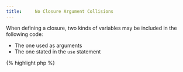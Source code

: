 ```yaml
---
title:     No Closure Argument Collisions
---
```


When defining a closure, two kinds of variables may be included in the following code:

* The one used as arguments
* The one stated in the `use` statement

{% highlight php %}
<?php
$a = 1;

$f = function ($b) use ($a) {
	return $a + $b;
};

{% endhighlight %}


PHP will not check for any collision between arguments and imported variables: instead, it will _overwrite_: the imported variable will have precedence over the argument. For example: 

{% highlight php %}
<?php
$a = 1;

$f = function ($a) use ($a) {
	return $a + $a;
};

print $f(2); // this will print '2', aka 1 + 1;

{% endhighlight %}


It is recommended to make sure that all arguments and imported variables are distinct. 


### Rule Details

The following patterns are considered warnings:

{% highlight php %}
<?php
function ($a) use ($a) {
	return $a + $a;
};

function ($a, $b, $c) use ($a) {
	return $a + $a;
};

function ($a) use ($a, $b, $c) {
	return $a + $a;
};

{% endhighlight %}{: .warning }


The following codes are not considered warnings:

{% highlight php %}
<?php
function ($a, $b, $c) use ($d, $e, $f) {
	return $a + $b + $c + $d + $e + $f;
};

{% endhighlight %}{: .ok }


### Further Reading


#### Related rules

* [All Unique Arguments]


[All Unique Arguments]: {{ "/php-manual/all-unique-arguments/" | prepend: site.clearphp.url }}